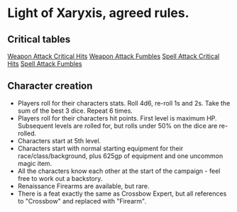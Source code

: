 # Light of Xaryxis, agreed rules.

## Critical tables

[Weapon Attack Critical Hits](WeaponCriticalHits.html)
[Weapon Attack Fumbles](WeaponCriticalMisses.html)
[Spell Attack Critical Hits](SpellCriticalHits.html)
[Spell Attack Fumbles](SpellCriticalMisses.html)

## Character creation

- Players roll for their characters stats.  Roll 4d6, re-roll 1s and 2s.  Take the sum of the best 3 dice.  Repeat 6 times.
- Players roll for their characters hit points.  First level is maximum HP.  Subsequent levels are rolled for, but rolls under 50% on the dice are re-rolled.
- Characters start at 5th level.
- Characters start with normal starting equipment for their race/class/background, plus 625gp of equipment and one uncommon magic item.
- All the characters know each other at the start of the campaign - feel free to work out a backstory.
- Renaissance Firearms are available, but rare.
- There is a feat exactly the same as Crossbow Expert, but all references to "Crossbow" and replaced with "Firearm".
